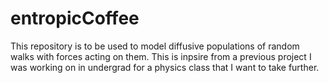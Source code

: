 # entropicCoffee
 
This repository is to be used to model diffusive populations of random walks with forces acting on them. This is inpsire from a previous project I was working on in undergrad for a physics class that I want to take further.
